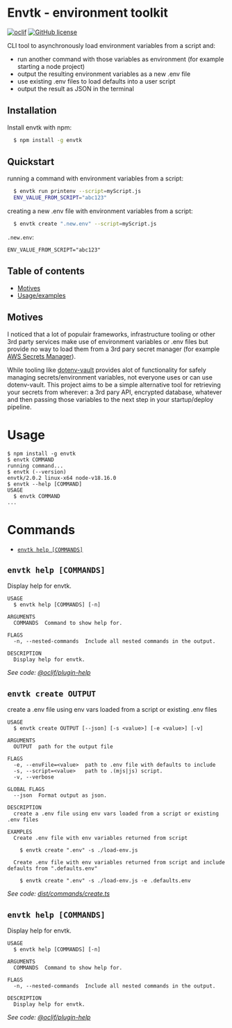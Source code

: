 
# Envtk - environment toolkit
[![oclif](https://img.shields.io/badge/cli-oclif-brightgreen.svg)](https://oclif.io)
[![GitHub license](https://img.shields.io/github/license/oclif/hello-world)](https://github.com/oclif/hello-world/blob/main/LICENSE)


CLI tool to asynchronously load environment variables from a script and:
- run another command with those variables as environment (for example starting a node project)
- output the resulting environment variables as a new .env file
- use existing .env files to load defaults into a user script
- output the result as JSON in the terminal




## Installation

Install envtk with npm:

```bash
  $ npm install -g envtk
```  
## Quickstart

running a command with environment variables from a script:
```bash
  $ envtk run printenv --script=myScript.js
  ENV_VALUE_FROM_SCRIPT="abc123"
```

creating a new .env file with environment variables from a script:
```bash
  $ envtk create ".new.env" --script=myScript.js
```  
`.new.env`:
```
ENV_VALUE_FROM_SCRIPT="abc123"
```
## Table of contents
* [Motives](#Motives)
* [Usage/examples](#Usage/Examples)


## Motives

I noticed that a lot of populair frameworks, infrastructure tooling or other 3rd party services make use of environment variables or .env files but provide no way to load them from a 3rd pary secret manager (for example [AWS Secrets Manager](https://docs.aws.amazon.com/secretsmanager/latest/userguide/intro.html)).

While tooling like [dotenv-vault](https://www.dotenv.org/docs/quickstart) provides alot of functionality for safely managing secrets/environment variables, not everyone uses or can use dotenv-vault. This project aims to be a simple alternative tool for retrieving your secrets from wherever: a 3rd pary API, encrypted database, whatever and then passing those variables to the next step in your startup/deploy pipeline.

# Usage

  <!-- usage -->
```sh-session
$ npm install -g envtk
$ envtk COMMAND
running command...
$ envtk (--version)
envtk/2.0.2 linux-x64 node-v18.16.0
$ envtk --help [COMMAND]
USAGE
  $ envtk COMMAND
...
```
<!-- usagestop -->

  # Commands

  <!-- commands -->
* [`envtk help [COMMANDS]`](#envtk-help-commands)

## `envtk help [COMMANDS]`

Display help for envtk.

```
USAGE
  $ envtk help [COMMANDS] [-n]

ARGUMENTS
  COMMANDS  Command to show help for.

FLAGS
  -n, --nested-commands  Include all nested commands in the output.

DESCRIPTION
  Display help for envtk.
```

_See code: [@oclif/plugin-help](https://github.com/oclif/plugin-help/blob/v5.2.10/src/commands/help.ts)_
<!-- commandsstop -->


## `envtk create OUTPUT`

create a .env file using env vars loaded from a script or existing .env files

```
USAGE
  $ envtk create OUTPUT [--json] [-s <value>] [-e <value>] [-v]

ARGUMENTS
  OUTPUT  path for the output file

FLAGS
  -e, --envFile=<value>  path to .env file with defaults to include
  -s, --script=<value>   path to .(mjs|js) script.
  -v, --verbose

GLOBAL FLAGS
  --json  Format output as json.

DESCRIPTION
  create a .env file using env vars loaded from a script or existing .env files

EXAMPLES
  Create .env file with env variables returned from script

    $ envtk create ".env" -s ./load-env.js

  Create .env file with env variables returned from script and include defaults from ".defaults.env"

    $ envtk create ".env" -s ./load-env.js -e .defaults.env
```

_See code: [dist/commands/create.ts](https://github.com/Fatih-Ertikin/envtk/blob/v0.0.0-development/dist/commands/create.ts)_

## `envtk help [COMMANDS]`

Display help for envtk.

```
USAGE
  $ envtk help [COMMANDS] [-n]

ARGUMENTS
  COMMANDS  Command to show help for.

FLAGS
  -n, --nested-commands  Include all nested commands in the output.

DESCRIPTION
  Display help for envtk.
```

_See code: [@oclif/plugin-help](https://github.com/oclif/plugin-help/blob/v5.2.9/src/commands/help.ts)_

